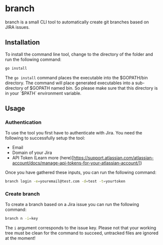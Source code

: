# branch

branch is a small CLI tool to automatically create git branches based on JIRA issues.

## Installation

To install the command line tool, change to the directory of the folder and run the following command:

```bash
go install
```

The `go install` command places the executable into the $GOPATH/bin directory. The command will place generated executables into a sub-directory of $GOPATH named bin. So please make sure that this directory is in your `$PATH` environment variable.

## Usage

### Authentication

To use the tool you first have to authenticate with Jira. You need the following to successfully setup the tool:

- Email
- Domain of your Jira
- API Token (Learn more (here)[https://support.atlassian.com/atlassian-account/docs/manage-api-tokens-for-your-atlassian-account/])

Once you have gathered these inputs, you can run the following command:

```bash
branch login -e=youremail@test.com -d=test -t=yourtoken
```

### Create branch

To create a branch based on a Jira issue you can run the following command:

```bash
branch n -i=key
```

The `i` argument corresponds to the issue key. Please not that your working tree must be clean for the command to succeed, untracked files are ignored at the moment!
